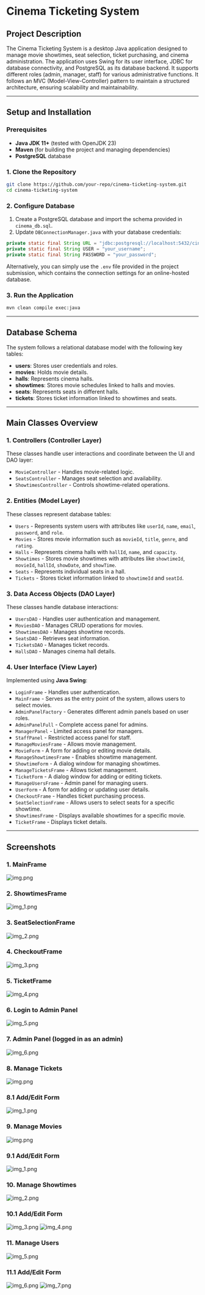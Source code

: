 # Cinema Ticketing System

## Project Description
The Cinema Ticketing System is a desktop Java application designed to manage movie showtimes, seat selection, ticket purchasing, and cinema administration. The application uses Swing for its user interface, JDBC for database connectivity, and PostgreSQL as its database backend. It supports different roles (admin, manager, staff) for various administrative functions. It follows an MVC (Model-View-Controller) pattern to maintain a structured architecture, ensuring scalability and maintainability.

---
## Setup and Installation
### Prerequisites
- **Java JDK 11+** (tested with OpenJDK 23)
- **Maven** (for building the project and managing dependencies)
- **PostgreSQL** database

### **1. Clone the Repository**
```sh
git clone https://github.com/your-repo/cinema-ticketing-system.git
cd cinema-ticketing-system
```

### **2. Configure Database**
1. Create a PostgreSQL database and import the schema provided in `cinema_db.sql`.
2. Update `DBConnectionManager.java` with your database credentials:
```java
private static final String URL = "jdbc:postgresql://localhost:5432/cinema_db";
private static final String USER = "your_username";
private static final String PASSWORD = "your_password";
```
Alternatively, you can simply use the `.env` file provided in the project submission, which contains the connection settings for an online-hosted database.
### **3. Run the Application**
```sh
mvn clean compile exec:java
```

---
## Database Schema
The system follows a relational database model with the following key tables:

- **users**: Stores user credentials and roles.
- **movies**: Holds movie details.
- **halls**: Represents cinema halls.
- **showtimes**: Stores movie schedules linked to halls and movies.
- **seats**: Represents seats in different halls.
- **tickets**: Stores ticket information linked to showtimes and seats.

---
## Main Classes Overview
### 1. **Controllers (Controller Layer)**
These classes handle user interactions and coordinate between the UI and DAO layer:
- `MovieController` - Handles movie-related logic.
- `SeatsController` - Manages seat selection and availability.
- `ShowtimesController` - Controls showtime-related operations.

### 2. **Entities (Model Layer)**
These classes represent database tables:
- `Users` - Represents system users with attributes like `userId`, `name`, `email`, `password`, and `role`.
- `Movies` - Stores movie information such as `movieId`, `title`, `genre`, and `rating`.
- `Halls` - Represents cinema halls with `hallId`, `name`, and `capacity`.
- `Showtimes` - Stores movie showtimes with attributes like `showtimeId`, `movieId`, `hallId`, `showDate`, and `showTime`.
- `Seats` - Represents individual seats in a hall.
- `Tickets` - Stores ticket information linked to `showtimeId` and `seatId`.

### 3. **Data Access Objects (DAO Layer)**
These classes handle database interactions:
- `UsersDAO` - Handles user authentication and management.
- `MoviesDAO` - Manages CRUD operations for movies.
- `ShowtimesDAO` - Manages showtime records.
- `SeatsDAO` - Retrieves seat information.
- `TicketsDAO` - Manages ticket records.
- `HallsDAO` - Manages cinema hall details.

### 4. **User Interface (View Layer)**
Implemented using **Java Swing**:
- `LoginFrame` - Handles user authentication.
- `MainFrame` - Serves as the entry point of the system, allows users to select movies.
- `AdminPanelFactory` - Generates different admin panels based on user roles.
- `AdminPanelFull` - Complete access panel for admins.
- `ManagerPanel` - Limited access panel for managers.
- `StaffPanel` - Restricted access panel for staff.
- `ManageMoviesFrame` - Allows movie management.
- `MovieForm` - A form for adding or editing movie details.
- `ManageShowtimesFrame` - Enables showtime management.
- `ShowtimeForm` - A dialog window for managing showtimes.
- `ManageTicketsFrame` - Allows ticket management.
- `TicketForm` - A dialog window for adding or editing tickets.
- `ManageUsersFrame` - Admin panel for managing users.
- `UserForm` - A form for adding or updating user details.
- `CheckoutFrame` - Handles ticket purchasing process.
- `SeatSelectionFrame` - Allows users to select seats for a specific showtime.
- `ShowtimesFrame` - Displays available showtimes for a specific movie.
- `TicketFrame` - Displays ticket details.

---
## Screenshots
### 1. MainFrame
![img.png](pics/img.png)

### 2. ShowtimesFrame
![img_1.png](pics/img_1.png)

### 3. SeatSelectionFrame
![img_2.png](pics/img_2.png)

### 4. CheckoutFrame
![img_3.png](pics/img_3.png)

### 5. TicketFrame
![img_4.png](pics/img_4.png)

### 6. Login to Admin Panel
![img_5.png](pics/img_5.png)

### 7. Admin Panel (logged in as an admin)
![img_6.png](pics/img_6.png)

### 8. Manage Tickets
![img.png](pics/img_7.png)

### 8.1 Add/Edit Form
![img_1.png](pics/img_8.png)

### 9. Manage Movies
![img.png](pics/img_9.png)

### 9.1 Add/Edit Form
![img_1.png](pics/img_10.png)

### 10. Manage Showtimes
![img_2.png](pics/img_11.png)

### 10.1 Add/Edit Form
![img_3.png](pics/img_12.png)
![img_4.png](pics/img_13.png)

### 11. Manage Users
![img_5.png](pics/img_14.png)

### 11.1 Add/Edit Form
![img_6.png](pics/img_15.png)
![img_7.png](pics/img_16.png)

